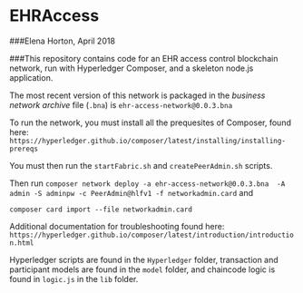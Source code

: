 # EHRAccess
###Elena Horton, April 2018

###This repository contains code for an EHR access control blockchain network, run with Hyperledger Composer, and a skeleton node.js application.

The most recent version of this network is packaged in the *business network archive* file (`.bna`) is `ehr-access-network@0.0.3.bna`

To run the network, you must install all the prequesites of Composer, found here: `https://hyperledger.github.io/composer/latest/installing/installing-prereqs`

You must then run the `startFabric.sh` and `createPeerAdmin.sh` scripts. 

Then run `composer network deploy -a ehr-access-network@0.0.3.bna  -A admin -S adminpw -c PeerAdmin@hlfv1 -f networkadmin.card` and 

`composer card import --file networkadmin.card `

Additional documentation for troubleshooting found here: `https://hyperledger.github.io/composer/latest/introduction/introduction.html`

Hyperledger scripts are found in the `Hyperledger` folder, transaction and participant models are found in the `model` folder, and chaincode logic is found in `logic.js` in the `lib` folder.

